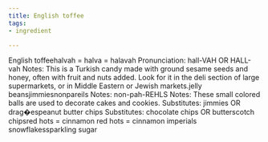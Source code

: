 ```yaml
---
title: English toffee
tags:
- ingredient

---
```

English toffeehalvah = halva = halavah Pronunciation: hall-VAH OR HALL-vah Notes: This is a Turkish candy made with ground sesame seeds and honey, often with fruit and nuts added. Look for it in the deli section of large supermarkets, or in Middle Eastern or Jewish markets.jelly beansjimmiesnonpareils Notes: non-pah-REHLS Notes: These small colored balls are used to decorate cakes and cookies. Substitutes: jimmies OR drag�espeanut butter chips Substitutes: chocolate chips OR butterscotch chipsred hots = cinnamon red hots = cinnamon imperials snowflakessparkling sugar
